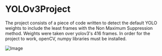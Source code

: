 # YOLOv3Project
The project consists of a piece of code written to detect the default YOLO weights to include the least frames with the Non Maximum Suppression method.
Weights were taken over yolov3's 416 frames.
In order for the project to work, openCV, numpy libraries must be installed.

![Image](https://vkarakus.com/image-12)
